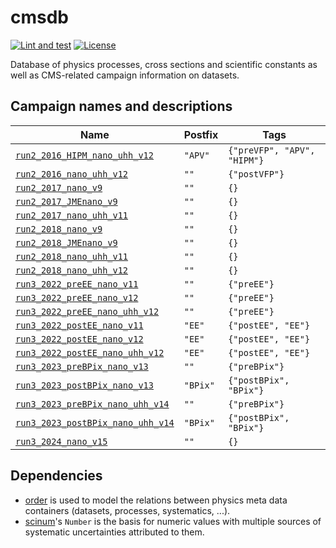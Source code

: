 # cmsdb

[![Lint and test](https://github.com/uhh-cms/cmsdb/actions/workflows/lint_and_test.yaml/badge.svg)](https://github.com/uhh-cms/cmsdb/actions/workflows/lint_and_test.yaml)
[![License](https://img.shields.io/github/license/uhh-cms/cmsdb.svg)](https://github.com/uhh-cms/cmsdb/blob/master/LICENSE)

Database of physics processes, cross sections and scientific constants as well as CMS-related campaign information on datasets.

## Campaign names and descriptions

| Name                                                                                   | Postfix  | Tags                        |
| -------------------------------------------------------------------------------------- | -------- | --------------------------- |
| [`run2_2016_HIPM_nano_uhh_v12`](./cmsdb/campaigns/run2_2016_HIPM_nano_uhh_v12)         | `"APV"`  | `{"preVFP", "APV", "HIPM"}` |
| [`run2_2016_nano_uhh_v12`](./cmsdb/campaigns/run2_2016_nano_uhh_v12)                   | `""`     | `{"postVFP"}`               |
| [`run2_2017_nano_v9`](./cmsdb/campaigns/run2_2017_nano_v9)                             | `""`     | `{}`                        |
| [`run2_2017_JMEnano_v9`](./cmsdb/campaigns/run2_2017_JMEnano_v9)                       | `""`     | `{}`                        |
| [`run2_2017_nano_uhh_v11`](./cmsdb/campaigns/run2_2017_nano_uhh_v11)                   | `""`     | `{}`                        |
| [`run2_2018_nano_v9`](./cmsdb/campaigns/run2_2018_nano_v9)                             | `""`     | `{}`                        |
| [`run2_2018_JMEnano_v9`](./cmsdb/campaigns/run2_2018_JMEnano_v9)                       | `""`     | `{}`                        |
| [`run2_2018_nano_uhh_v11`](./cmsdb/campaigns/run2_2018_nano_uhh_v11)                   | `""`     | `{}`                        |
| [`run2_2018_nano_uhh_v12`](./cmsdb/campaigns/run2_2018_nano_uhh_v12)                   | `""`     | `{}`                        |
| [`run3_2022_preEE_nano_v11`](./cmsdb/campaigns/run3_2022_preEE_nano_v11)               | `""`     | `{"preEE"}`                 |
| [`run3_2022_preEE_nano_v12`](./cmsdb/campaigns/run3_2022_preEE_nano_v12)               | `""`     | `{"preEE"}`                 |
| [`run3_2022_preEE_nano_uhh_v12`](./cmsdb/campaigns/run3_2022_preEE_nano_uhh_v12)       | `""`     | `{"preEE"}`                 |
| [`run3_2022_postEE_nano_v11`](./cmsdb/campaigns/run3_2022_postEE_nano_v11)             | `"EE"`   | `{"postEE", "EE"}`          |
| [`run3_2022_postEE_nano_v12`](./cmsdb/campaigns/run3_2022_postEE_nano_v12)             | `"EE"`   | `{"postEE", "EE"}`          |
| [`run3_2022_postEE_nano_uhh_v12`](./cmsdb/campaigns/run3_2022_postEE_nano_uhh_v12)     | `"EE"`   | `{"postEE", "EE"}`          |
| [`run3_2023_preBPix_nano_v13`](./cmsdb/campaigns/run3_2023_preBPix_nano_v13)           | `""`     | `{"preBPix"}`               |
| [`run3_2023_postBPix_nano_v13`](./cmsdb/campaigns/run3_2023_postBPix_nano_v13)         | `"BPix"` | `{"postBPix", "BPix"}`      |
| [`run3_2023_preBPix_nano_uhh_v14`](./cmsdb/campaigns/run3_2023_preBPix_nano_uhh_v14)   | `""`     | `{"preBPix"}`               |
| [`run3_2023_postBPix_nano_uhh_v14`](./cmsdb/campaigns/run3_2023_postBPix_nano_uhh_v14) | `"BPix"` | `{"postBPix", "BPix"}`      |
| [`run3_2024_nano_v15`](./cmsdb/campaigns/run3_4_nano_v15)                              | `""`     | `{}`                        |

## Dependencies

- [order](https://github.com/riga/order) is used to model the relations between physics meta data containers (datasets, processes, systematics, ...).
- [scinum](https://github.com/riga/scinum)'s `Number` is the basis for numeric values with multiple sources of systematic uncertainties attributed to them.
